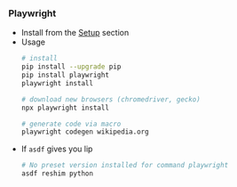 ### Playwright

* Install from the [Setup](../README.md#setup) section
* Usage
    ```bash
    # install
    pip install --upgrade pip
    pip install playwright
    playwright install

    # download new browsers (chromedriver, gecko)
    npx playwright install

    # generate code via macro
    playwright codegen wikipedia.org
    ```
* If `asdf` gives you lip
  ```bash
  # No preset version installed for command playwright
  asdf reshim python
  ```
